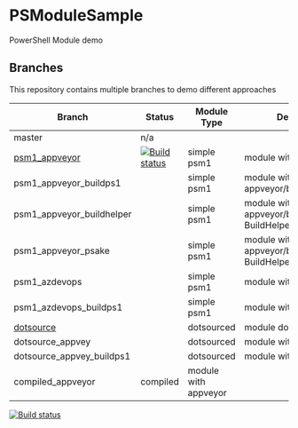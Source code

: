 # PSModuleSample

PowerShell Module demo

## Branches

This repository contains multiple branches to demo different approaches

|Branch|Status|Module Type|Description|
|---|---|---|---|
|master|n/a|||
|[psm1_appveyor](https://github.com/lazywinadmin/PSModuleSample/blob/psm1_appveyor)|[![Build status](https://ci.appveyor.com/api/projects/status/mlidkpoq62un3uk8/branch/psm1_appveyor?svg=true)](https://ci.appveyor.com/project/lazywinadmin/psmodulesample/branch/psm1_appveyor)|simple psm1|module with appveyor|
|psm1_appveyor_buildps1||simple psm1|module with appveyor/build.ps1|
|psm1_appveyor_buildhelper||simple psm1|module with appveyor/build.ps1/Module BuildHelper|
|psm1_appveyor_psake||simple psm1|module with appveyor/build.ps1/Module BuildHelper, Psake|
|psm1_azdevops||simple psm1|module with Azure Devops|
|psm1_azdevops_buildps1||simple psm1|module with Azure Devops|
|[dotsource](https://github.com/lazywinadmin/PSModuleSample/tree/dotsource)||dotsourced|module dot sourced|
|dotsource_appvey||dotsourced|module with appveyor|
|dotsource_appvey_buildps1||dotsourced|module with appveyor|
|compiled_appveyor|compiled|module with appveyor|

[![Build status](https://ci.appveyor.com/api/projects/status/4u7a3sup5hwfne73?svg=true)](https://ci.appveyor.com/project/lazywinadmin/psmodulesamplea)
